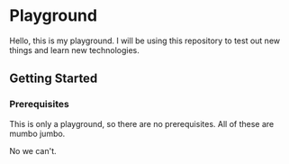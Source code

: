 # Playground

Hello, this is my playground. I will be using this repository to test out new things and learn new technologies.

## Getting Started

### Prerequisites

This is only a playground, so there are no prerequisites. All of these are mumbo jumbo.

No we can't.